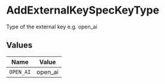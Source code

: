 # AddExternalKeySpecKeyType

Type of the external key e.g. open_ai


## Values

| Name      | Value     |
| --------- | --------- |
| `OPEN_AI` | open_ai   |